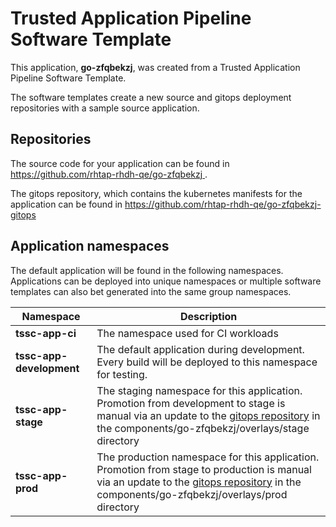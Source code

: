 # Trusted Application Pipeline Software Template

This application, **go-zfqbekzj**, was created from a Trusted Application Pipeline Software Template.

The software templates create a new source and gitops deployment repositories with a sample source application. 

## Repositories

The source code for your application can be found in [https://github.com/rhtap-rhdh-qe/go-zfqbekzj ](https://github.com/rhtap-rhdh-qe/go-zfqbekzj ).
 
The gitops repository, which contains the kubernetes manifests for the application can be found in 
[https://github.com/rhtap-rhdh-qe/go-zfqbekzj-gitops ](https://github.com/rhtap-rhdh-qe/go-zfqbekzj-gitops ) 

## Application namespaces 

The default application will be found in the following namespaces. Applications can be deployed into unique namespaces or multiple software templates can also bet generated into the same group namespaces.  

|  Namespace   |  Description   |  
| -------- | -------- |
| **tssc-app-ci** | The namespace used for CI workloads |
| **tssc-app-development** | The default application during development. Every build will be deployed to this namespace for testing. |
| **tssc-app-stage** | The staging namespace for this application. Promotion from development to stage is manual via an update to the [gitops repository](https://github.com/rhtap-rhdh-qe/go-zfqbekzj-gitops ) in the components/go-zfqbekzj/overlays/stage directory |
| **tssc-app-prod** | The production namespace for this application. Promotion from stage to production is manual via an update to the [gitops repository](https://github.com/rhtap-rhdh-qe/go-zfqbekzj-gitops ) in the components/go-zfqbekzj/overlays/prod directory |